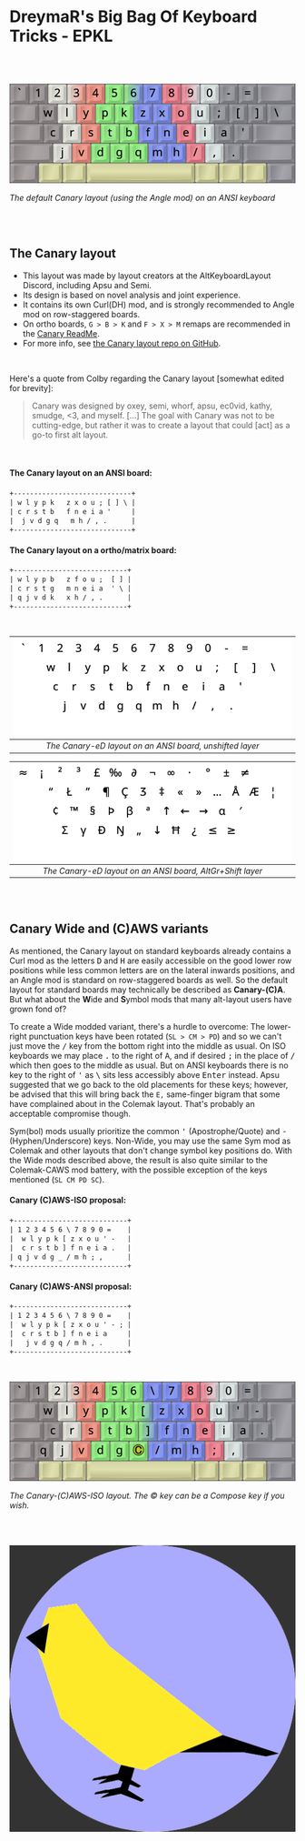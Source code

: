 DreymaR's Big Bag Of Keyboard Tricks - EPKL
===========================================
<br><br>

![Canary Angle-ANSI help image](./Canary_ANS-A_EPKL.png)

_The default Canary layout (using the Angle mod) on an ANSI keyboard_

<br><br>

The Canary layout
------------------
- This layout was made by layout creators at the AltKeyboardLayout Discord, including Apsu and Semi.
- Its design is based on novel analysis and joint experience.
- It contains its own Curl(DH) mod, and is strongly recommended to Angle mod on row-staggered boards.
- On ortho boards, `G > B > K` and `F > X > M` remaps are recommended in the [Canary ReadMe][CanOrt].
- For more info, see [the Canary layout repo on GitHub][CanGit].
<br>

Here's a quote from Colby regarding the Canary layout [somewhat edited for brevity]:
> Canary was designed by oxey, semi, whorf, apsu, ec0vid, kathy, smudge, <3, and myself. [...] 
> The goal with Canary was not to be cutting-edge, but rather it was to create a layout that could [act] as a go-to first alt layout.
<br>

#### The Canary layout on an ANSI board:
```
+-----------------------------+
| w l y p k   z x o u ; [ ] \ |
| c r s t b   f n e i a '     |
|  j v d g q   m h / , .      |
+-----------------------------+
```

#### The Canary layout on a ortho/matrix board:
```
+----------------------------+
| w l y p b   z f o u ;  [ ] |
| c r s t g   m n e i a  ' \ |
| q j v d k   x h / , .      |
+----------------------------+
```

<br>

|![EPKL help image for Canary-eD on an ANSI board, unshifted layer](./Can-eD_ANS_Angle/state0.png)|
|   :---:   |
|_The Canary-eD layout on an ANSI board, unshifted layer_|

|![EPKL help image for Canray-eD on an ANSI board, AltGr+Shift layer](./Can-eD_ANS_Angle/state7.png)|
|   :---:   |
|_The Canary-eD layout on an ANSI board, AltGr+Shift layer_|

<br><br>

Canary Wide and (C)AWS variants
-------------------------------
As mentioned, the Canary layout on standard keyboards already contains a Curl mod as the letters <kbd>D</kbd> and <kbd>H</kbd> are easily accessible on the good lower row positions while less common letters are on the lateral inwards positions, and an Angle mod is standard on row-staggered boards as well. So the default layout for standard boards may technically be described as **Canary-(C)A**. But what about the **W**ide and **S**ymbol mods that many alt-layout users have grown fond of?
<br>

To create a Wide modded variant, there's a hurdle to overcome: The lower-right punctuation keys have been rotated (`SL > CM > PD`) and so we can't just move the <kbd>/</kbd> key from the bottom right into the middle as usual. On ISO keyboards we may place <kbd>.</kbd> to the right of <kbd>A</kbd>, and if desired <kbd>;</kbd> in the place of <kbd>/</kbd> which then goes to the middle as usual. But on ANSI keyboards there is no key to the right of <kbd>'</kbd> as <kbd>\\</kbd> sits less accessibly above <kbd>Enter</kbd> instead. Apsu suggested that we go back to the old placements for these keys; however, be advised that this will bring back the `E,` same-finger bigram that some have complained about in the Colemak layout. That's probably an acceptable compromise though.
<br>

Sym(bol) mods usually prioritize the common <kbd>'</kbd> (Apostrophe/Quote) and <kbd>-</kbd> (Hyphen/Underscore) keys. Non-Wide, you may use the same Sym mod as Colemak and other layouts that don't change symbol key positions do. With the Wide mods described above, the result is also quite similar to the Colemak-CAWS mod battery, with the possible exception of the keys mentioned (`SL CM PD SC`).
<br>

#### Canary (C)AWS-ISO proposal:
```
+----------------------------+
| 1 2 3 4 5 6 \ 7 8 9 0 =    |
|  w l y p k [ z x o u ' -   |
|  c r s t b ] f n e i a .   |
| q j v d g _ / m h ; ,      |
+----------------------------+
```

#### Canary (C)AWS-ANSI proposal:
```
+----------------------------+
| 1 2 3 4 5 6 \ 7 8 9 0 =    |
|  w l y p k [ z x o u ' - ; |
|  c r s t b ] f n e i a     |
|   j v d g q / m h , .      |
+----------------------------+
```

<br>

![Canary (C)AWS-ISO help image](./Canary_ISO-AWS_EPKL.png)

_The Canary-(C)AWS-ISO layout. The © key can be a Compose key if you wish._

<br><br>

![Canary logo](./_Res/CanaryBlue.png)


[CanGit]: https://github.com/Apsu/Canary (The Canary layout on GitHub)
[CanOrt]: https://github.com/Apsu/Canary#ortho (Canary layout Readme, Ortho section)
